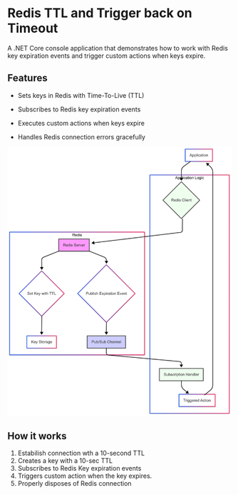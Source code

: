 # Redis TTL and Trigger back on Timeout

A .NET Core console application that demonstrates how to work with Redis key expiration events and trigger custom actions when keys expire.

## Features
- Sets keys in Redis with Time-To-Live (TTL)

- Subscribes to Redis key expiration events

- Executes custom actions when keys expire

- Handles Redis connection errors gracefully

![alt text](RedisTimeToLive.png)

## How it works
1. Estabilish connection wth a 10-second TTL
2. Creates a key with a 10-sec TTL
3. Subscribes to Redis Key expiration events
4. Triggers custom action when the key expires.
5. Properly disposes of Redis connection